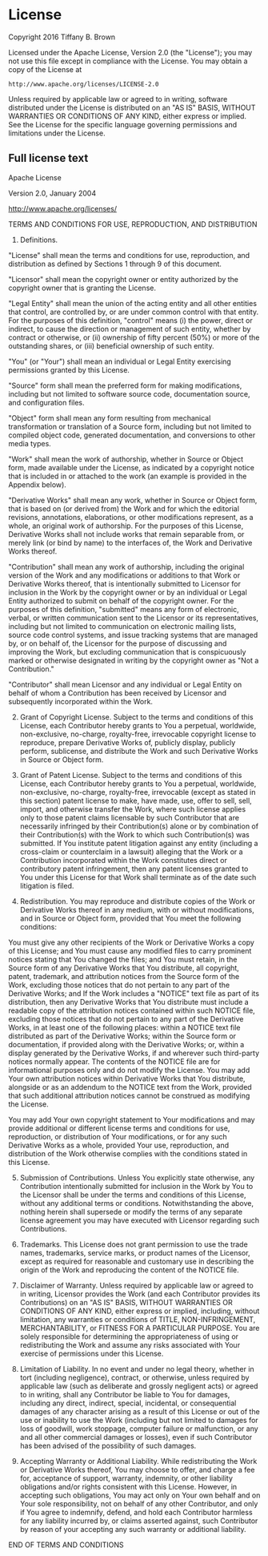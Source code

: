 # License

Copyright 2016 Tiffany B. Brown

Licensed under the Apache License, Version 2.0 (the "License");
you may not use this file except in compliance with the License.
You may obtain a copy of the License at

    http://www.apache.org/licenses/LICENSE-2.0

Unless required by applicable law or agreed to in writing, software
distributed under the License is distributed on an "AS IS" BASIS,
WITHOUT WARRANTIES OR CONDITIONS OF ANY KIND, either express or implied.
See the License for the specific language governing permissions and
limitations under the License.

## Full license text

Apache License

Version 2.0, January 2004

http://www.apache.org/licenses/

TERMS AND CONDITIONS FOR USE, REPRODUCTION, AND DISTRIBUTION

1. Definitions.

"License" shall mean the terms and conditions for use, reproduction, 
and distribution as defined by Sections 1 through 9 of this document.

"Licensor" shall mean the copyright owner or entity authorized by the
copyright owner that is granting the License.

"Legal Entity" shall mean the union of the acting entity and all other
entities that control, are controlled by, or are under common control 
with that entity. For the purposes of this definition, "control" means 
(i) the power, direct or indirect, to cause the direction or management
of such entity, whether by contract or otherwise, or (ii) ownership of 
fifty percent (50%) or more of the outstanding shares, or (iii) 
beneficial ownership of such entity.

"You" (or "Your") shall mean an individual or Legal Entity exercising 
permissions granted by this License.

"Source" form shall mean the preferred form for making modifications, 
including but not limited to software source code, documentation source,
and configuration files.

"Object" form shall mean any form resulting from mechanical 
transformation or translation of a Source form, including but not
limited to compiled object code, generated documentation, and conversions
 to other media types.

"Work" shall mean the work of authorship, whether in Source or Object 
form, made available under the License, as indicated by a copyright notice
that is included in or attached to the work (an example is provided in 
the Appendix below).

"Derivative Works" shall mean any work, whether in Source or Object form,
that is based on (or derived from) the Work and for which the editorial
revisions, annotations, elaborations, or other modifications represent, 
as a whole, an original work of authorship. For the purposes of this 
License, Derivative Works shall not include works that remain separable
from, or merely link (or bind by name) to the interfaces of, the Work 
and Derivative Works thereof.

"Contribution" shall mean any work of authorship, including the original
version of the Work and any modifications or additions to that Work or
Derivative Works thereof, that is intentionally submitted to Licensor for
inclusion in the Work by the copyright owner or by an individual or Legal
Entity authorized to submit on behalf of the copyright owner. For the 
purposes of this definition, "submitted" means any form of electronic,
verbal, or written communication sent to the Licensor or its 
representatives, including but not limited to communication on electronic
mailing lists, source code control systems, and issue tracking systems 
that are managed by, or on behalf of, the Licensor for the purpose of 
discussing and improving the Work, but excluding communication that is
conspicuously marked or otherwise designated in writing by the copyright
owner as "Not a Contribution."

"Contributor" shall mean Licensor and any individual or Legal Entity on 
behalf of whom a Contribution has been received by Licensor and 
subsequently incorporated within the Work.

2. Grant of Copyright License. Subject to the terms and conditions of
this License, each Contributor hereby grants to You a perpetual, 
worldwide, non-exclusive, no-charge, royalty-free, irrevocable copyright
license to reproduce, prepare Derivative Works of, publicly display, 
publicly perform, sublicense, and distribute the Work and such 
Derivative Works in Source or Object form.

3. Grant of Patent License. Subject to the terms and conditions of this 
License, each Contributor hereby grants to You a perpetual, worldwide, 
non-exclusive, no-charge, royalty-free, irrevocable (except as stated
in this section) patent license to make, have made, use, offer to sell,
sell, import, and otherwise transfer the Work, where such license 
applies only to those patent claims licensable by such Contributor that
are necessarily infringed by their Contribution(s) alone or by
combination of their Contribution(s) with the Work to which such
Contribution(s) was submitted. If You institute patent litigation against
any entity (including a cross-claim or counterclaim in a lawsuit)
alleging that the Work or a Contribution incorporated within the Work
constitutes direct or contributory patent infringement, then any patent
licenses granted to You under this License for that Work shall terminate
as of the date such litigation is filed.

4. Redistribution. You may reproduce and distribute copies of the Work or 
Derivative Works thereof in any medium, with or without modifications, and 
in Source or Object form, provided that You meet the following conditions:

You must give any other recipients of the Work or Derivative Works a copy
of this License; and You must cause any modified files to carry prominent 
notices stating that You changed the files; and You must retain, in the 
Source form of any Derivative Works that You distribute, all copyright, 
patent, trademark, and attribution notices from the Source form of the Work,
excluding those notices that do not pertain to any part of the Derivative
Works; and If the Work includes a "NOTICE" text file as part of its
distribution, then any Derivative Works that You distribute must include a
readable copy of the attribution notices contained within such NOTICE file,
excluding those notices that do not pertain to any part of the Derivative
Works, in at least one of the following places: within a NOTICE text file
distributed as part of the Derivative Works; within the Source form or
documentation, if provided along with the Derivative Works; or, within a
display generated by the Derivative Works, if and wherever such third-party
notices normally appear. The contents of the NOTICE file are for
informational purposes only and do not modify the License. You may add
Your own attribution notices within Derivative Works that You distribute,
alongside or as an addendum to the NOTICE text from the Work, provided that
such additional attribution notices cannot be construed as modifying 
the License. 

You may add Your own copyright statement to Your modifications and may 
provide additional or different license terms and conditions for use,
reproduction, or distribution of Your modifications, or for any such 
Derivative Works as a whole, provided Your use, reproduction, and 
distribution of the Work otherwise complies with the conditions stated in 
this License.

5. Submission of Contributions. Unless You explicitly state otherwise, 
any Contribution intentionally submitted for inclusion in the Work by You 
to the Licensor shall be under the terms and conditions of this License, 
without any additional terms or conditions. Notwithstanding the above, 
nothing herein shall supersede or modify the terms of any separate license 
agreement you may have executed with Licensor regarding such Contributions.

6. Trademarks. This License does not grant permission to use the trade 
names, trademarks, service marks, or product names of the Licensor, except 
as required for reasonable and customary use in describing the origin of 
the Work and reproducing the content of the NOTICE file.

7. Disclaimer of Warranty. Unless required by applicable law or agreed 
to in writing, Licensor provides the Work (and each Contributor provides 
its Contributions) on an "AS IS" BASIS, WITHOUT WARRANTIES OR CONDITIONS
OF ANY KIND, either express or implied, including, without limitation, 
any warranties or conditions of TITLE, NON-INFRINGEMENT, MERCHANTABILITY,
or FITNESS FOR A PARTICULAR PURPOSE. You are solely responsible for 
determining the appropriateness of using or redistributing the Work and
assume any risks associated with Your exercise of permissions under this
License.

8. Limitation of Liability. In no event and under no legal theory, whether
in tort (including negligence), contract, or otherwise, unless required
by applicable law (such as deliberate and grossly negligent acts) or 
agreed to in writing, shall any Contributor be liable to You for damages, 
including any direct, indirect, special, incidental, or consequential 
damages of any character arising as a result of this License or out of the 
use or inability to use the Work (including but not limited to damages for 
loss of goodwill, work stoppage, computer failure or malfunction, or any 
and all other commercial damages or losses), even if such Contributor has 
been advised of the possibility of such damages.

9. Accepting Warranty or Additional Liability. While redistributing the Work
or Derivative Works thereof, You may choose to offer, and charge a fee for, 
acceptance of support, warranty, indemnity, or other liability obligations 
and/or rights consistent with this License. However, in accepting such 
obligations, You may act only on Your own behalf and on Your sole 
responsibility, not on behalf of any other Contributor, and only if You 
agree to indemnify, defend, and hold each Contributor harmless for any 
liability incurred by, or claims asserted against, such Contributor by 
reason of your accepting any such warranty or additional liability.

END OF TERMS AND CONDITIONS